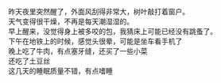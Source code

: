 昨天夜里突然醒了，外面风刮得非常大，树叶敲打着窗户。</br>
天气变得很干燥，不再是每天潮湿湿的。</br>
早上醒来，没觉得身上被多咬的包，我猜床上可能已经没有跳蚤了。</br>
下午在地铁上的时候，感觉头很晕，可能是坐车看手机了</br>
晚上吃了牛肉，有点塞牙缝，还买了一些小菜</br>
还吃了土豆丝</br>
这几天的睡眠质量不错，有点嗜睡</br>